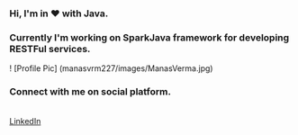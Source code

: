 ### Hi, I'm in ❤️ with __Java__.
### Currently I'm working on SparkJava framework for developing RESTFul services.

<!--
**manasvrm227/manasvrm227** is a ✨ _special_ ✨ repository because its `README.md` (this file) appears on your GitHub profile.

Here are some ideas to get you started:

- 🔭 I’m currently working on ...
- 🌱 I’m currently learning ...
- 👯 I’m looking to collaborate on ...
- 🤔 I’m looking for help with ...
- 💬 Ask me about ...
- 📫 How to reach me: ...
- 😄 Pronouns: ...
- ⚡ Fun fact: ...
-->
! [Profile Pic] (manasvrm227/images/ManasVerma.jpg)
### Connect with me on social platform.
<br>
<a href='https://www.linkedin.com/in/manasverma2'> LinkedIn </a>
